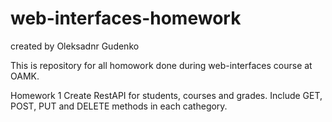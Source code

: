 # web-interfaces-homework
created by Oleksadnr Gudenko

This is repository for all homowork done during web-interfaces course at OAMK.


Homework 1
Create RestAPI for students, courses and grades. Include GET, POST, PUT and DELETE methods in each cathegory. 
